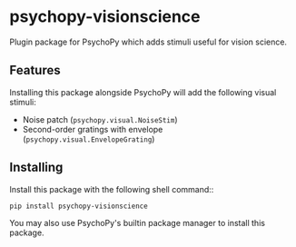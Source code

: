 # psychopy-visionscience

Plugin package for PsychoPy which adds stimuli useful for vision science.

## Features

Installing this package alongside PsychoPy will add the following visual stimuli:

* Noise patch (`psychopy.visual.NoiseStim`)
* Second-order gratings with envelope (`psychopy.visual.EnvelopeGrating`)
    
## Installing

Install this package with the following shell command:: 

    pip install psychopy-visionscience

You may also use PsychoPy's builtin package manager to install this package.